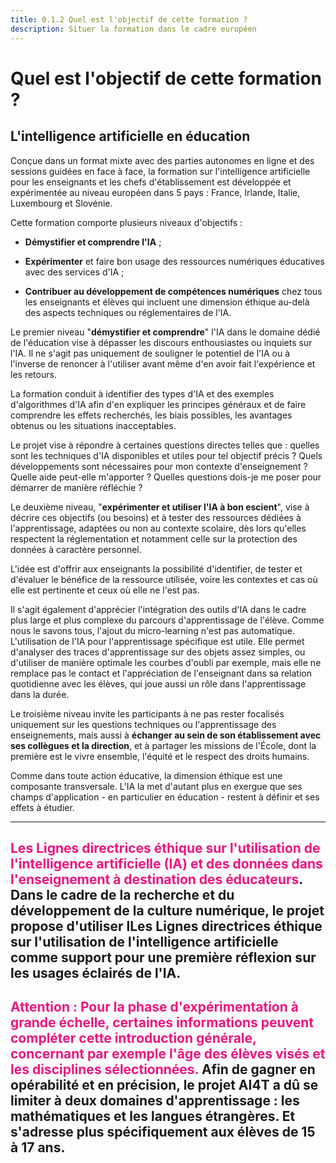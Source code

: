 ```yaml
---
title: 0.1.2 Quel est l'objectif de cette formation ?
description: Situer la formation dans le cadre européen
---
```


# Quel est l'objectif de cette formation ?

## L'intelligence artificielle en éducation

Conçue dans un format mixte avec des parties autonomes en ligne et des sessions guidées en face à face, la formation sur l'intelligence artificielle pour les enseignants et les chefs d'établissement est développée et expérimentée au niveau européen dans 5 pays : France, Irlande, Italie, Luxembourg et Slovénie.

Cette formation comporte plusieurs niveaux d'objectifs :

- **Démystifier et comprendre l'IA** ;

- **Expérimenter** et faire bon usage des ressources numériques éducatives avec des services d'IA ;

- **Contribuer au développement de compétences numériques** chez tous les enseignants et élèves qui incluent une dimension éthique au-delà des aspects techniques ou réglementaires de l'IA.

Le premier niveau "**démystifier et comprendre**" l'IA dans le domaine dédié de l'éducation vise à dépasser les discours enthousiastes ou inquiets sur l'IA. Il ne s'agit pas uniquement de souligner le potentiel de l'IA ou à l'inverse de renoncer à l'utiliser avant même d'en avoir fait l'expérience et les retours.

La formation conduit à identifier des types d'IA et des exemples d'algorithmes d'IA afin d'en expliquer les principes généraux et de faire comprendre les effets recherchés, les biais possibles, les avantages obtenus ou les situations inacceptables.

Le projet vise à répondre à certaines questions directes telles que : quelles sont les techniques d'IA disponibles et utiles pour tel objectif précis ? Quels développements sont nécessaires pour mon contexte d'enseignement ? Quelle aide peut-elle m'apporter ? Quelles questions dois-je me poser pour démarrer de manière réfléchie ?

Le deuxième niveau, "**expérimenter et utiliser l'IA à bon escient**", vise à décrire ces objectifs (ou besoins) et à tester des ressources dédiées à l'apprentissage, adaptées ou non au contexte scolaire, dès lors qu'elles respectent la réglementation et notamment celle sur la protection des données à caractère personnel.

L'idée est d'offrir aux enseignants la possibilité d'identifier, de tester et d'évaluer le bénéfice de la ressource utilisée, voire les contextes et cas où elle est pertinente et ceux où elle ne l'est pas.

Il s'agit également d'apprécier l'intégration des outils d'IA dans le cadre plus large et plus complexe du parcours d'apprentissage de l'élève. Comme nous le savons tous, l'ajout du micro-learning n'est pas automatique. L'utilisation de l'IA pour l'apprentissage spécifique est utile. Elle permet d'analyser des traces d'apprentissage sur des objets assez simples, ou d'utiliser de manière optimale les courbes d'oubli par exemple, mais elle ne remplace pas le contact et l'appréciation de l'enseignant dans sa relation quotidienne avec les élèves, qui joue aussi un rôle dans l'apprentissage dans la durée.

Le troisième niveau invite les participants à ne pas rester focalisés uniquement sur les questions techniques ou l'apprentissage des enseignements, mais aussi à **échanger au sein de son établissement avec ses collègues et la direction**, et à partager les missions de l'École, dont la première est le vivre ensemble, l'équité et le respect des droits humains.

Comme dans toute action éducative, la dimension éthique est une composante transversale. L'IA la met d'autant plus en exergue que ses champs d'application - en particulier en éducation - restent à définir et ses effets à étudier.

---
<span style="color:#EE147F">**Les Lignes directrices  éthique sur l'utilisation de l'intelligence artificielle (IA) et des données dans l'enseignement à destination des éducateurs**</span>.  
Dans le cadre de la recherche et du développement de la culture numérique, le projet propose d'utiliser lLes Lignes directrices  éthique sur l'utilisation de l'intelligence artificielle comme support pour une première réflexion sur les usages éclairés de l'IA.
---
<span style="color:#EE147F">**Attention : Pour la phase d'expérimentation à grande échelle, certaines informations peuvent compléter cette introduction générale, concernant par exemple l'âge des élèves visés et les disciplines sélectionnées**.</span>
Afin de gagner en opérabilité et en précision, le projet AI4T a dû se limiter à deux domaines d'apprentissage : les mathématiques et les langues étrangères. Et s'adresse plus spécifiquement aux élèves de 15 à 17 ans.
---
